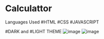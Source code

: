 # Calculattor

Languages Used 
#HTML
#CSS
#JAVASCRIPT

#DARK and #LIGHT THEME
![image](https://github.com/rupali14-g/Calculattor/assets/83212983/f00663ac-5c2c-4944-95c5-31306feac510)
![image](https://github.com/rupali14-g/Calculattor/assets/83212983/ce2c83bd-27d8-4e08-af71-bcbc1ab93c56)

